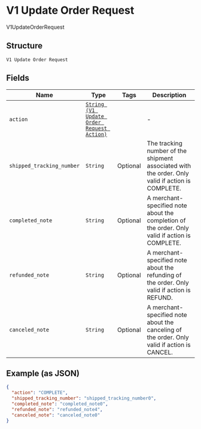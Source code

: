 
# V1 Update Order Request

V1UpdateOrderRequest

## Structure

`V1 Update Order Request`

## Fields

| Name | Type | Tags | Description |
|  --- | --- | --- | --- |
| `action` | [`String (V1 Update Order Request Action)`](/doc/models/v1-update-order-request-action.md) |  | - |
| `shipped_tracking_number` | `String` | Optional | The tracking number of the shipment associated with the order. Only valid if action is COMPLETE. |
| `completed_note` | `String` | Optional | A merchant-specified note about the completion of the order. Only valid if action is COMPLETE. |
| `refunded_note` | `String` | Optional | A merchant-specified note about the refunding of the order. Only valid if action is REFUND. |
| `canceled_note` | `String` | Optional | A merchant-specified note about the canceling of the order. Only valid if action is CANCEL. |

## Example (as JSON)

```json
{
  "action": "COMPLETE",
  "shipped_tracking_number": "shipped_tracking_number0",
  "completed_note": "completed_note0",
  "refunded_note": "refunded_note4",
  "canceled_note": "canceled_note0"
}
```

